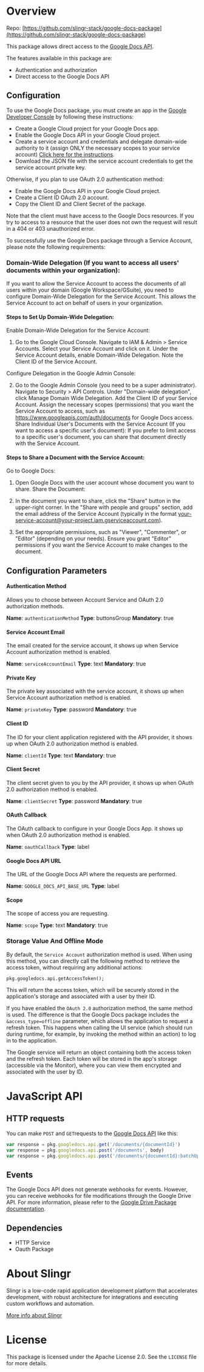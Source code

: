 # Overview

Repo: [https://github.com/slingr-stack/google-docs-package](https://github.com/slingr-stack/google-docs-package)

This package allows direct access to the [Google Docs API](https://developers.google.com/docs/api/reference/rest?hl=es-419).

The features available in this package are:

- Authentication and authorization
- Direct access to the Google Docs API

## Configuration

To use the Google Docs package, you must create an app in the [Google Developer Console](https://console.developers.google.com)
by following these instructions:

- Create a Google Cloud project for your Google Docs app.
- Enable the Google Docs API in your Google Cloud project.
- Create a service account and credentials and delegate domain-wide authority to it (assign ONLY the necessary scopes to your service account) [Click here for the instructions](https://developers.google.com/workspace/guides/create-credentials?hl=es-419#service-account).
- Download the JSON file with the service account credentials to get the service account private key.

Otherwise, if you plan to use OAuth 2.0 authentication method:

- Enable the Google Docs API in your Google Cloud project.
- Create a Client ID OAuth 2.0 account.
- Copy the Client ID and Client Secret of the package.

Note that the client must have access to the Google Docs resources. If you try to access to a resource that the user does not own
  the request will result in a 404 or 403 unauthorized error.

To successfully use the Google Docs package through a Service Account, please note the following requirements:

### Domain-Wide Delegation (If you want to access all users' documents within your organization):
If you want to allow the Service Account to access the documents of all users within your domain (Google Workspace/GSuite), you need to configure Domain-Wide Delegation for the Service Account. This allows the Service Account to act on behalf of users in your organization.

#### Steps to Set Up Domain-Wide Delegation:
Enable Domain-Wide Delegation for the Service Account:

1. Go to the Google Cloud Console. Navigate to IAM & Admin > Service Accounts. Select your Service Account and click on it. Under the Service Account details, enable Domain-Wide Delegation. Note the Client ID of the Service Account.

Configure Delegation in the Google Admin Console:

2. Go to the Google Admin Console (you need to be a super administrator). Navigate to Security > API Controls. Under "Domain-wide delegation", click Manage Domain Wide Delegation. Add the Client ID of your Service Account. Assign the necessary scopes (permissions) that you want the Service Account to access, such as https://www.googleapis.com/auth/documents for Google Docs access.
   Share Individual User's Documents with the Service Account (If you want to access a specific user's document):
   If you prefer to limit access to a specific user's document, you can share that document directly with the Service Account.

#### Steps to Share a Document with the Service Account:
Go to Google Docs:

1. Open Google Docs with the user account whose document you want to share.
   Share the Document:

2. In the document you want to share, click the "Share" button in the upper-right corner. In the "Share with people and groups" section, add the email address of the Service Account (typically in the format your-service-account@your-project.iam.gserviceaccount.com).

3. Set the appropriate permissions, such as "Viewer", "Commenter", or "Editor" (depending on your needs). Ensure you grant "Editor" permissions if you want the Service Account to make changes to the document.

## Configuration Parameters

#### Authentication Method
Allows you to choose between Account Service and OAuth 2.0 authorization methods.

**Name**: `authenticationMethod`
**Type**: buttonsGroup
**Mandatory**: true

#### Service Account Email
The email created for the service account, it shows up when Service Account authorization method is enabled.

**Name**: `serviceAccountEmail`
**Type**: text
**Mandatory**: true

#### Private Key
The private key associated with the service account, it shows up when Service Account authorization method is enabled.

**Name**: `privateKey`
**Type**: password
**Mandatory**: true

#### Client ID
The ID for your client application registered with the API provider, it shows up when OAuth 2.0 authorization method is enabled.

**Name**: `clientId`
**Type**: text
**Mandatory**: true

#### Client Secret
The client secret given to you by the API provider, it shows up when OAuth 2.0 authorization method is enabled.

**Name**: `clientSecret`
**Type**: password
**Mandatory**: true

#### OAuth Callback
The OAuth callback to configure in your Google Docs App. it shows up when OAuth 2.0 authorization method is enabled.

**Name**: `oauthCallback`
**Type**: label

#### Google Docs API URL
The URL of the Google Docs API where the requests are performed.

**Name**: `GOOGLE_DOCS_API_BASE_URL`
**Type**: label

#### Scope
The scope of access you are requesting.

**Name**: `scope`
**Type**: text
**Mandatory**: true


### Storage Value And Offline Mode

By default, the `Service Account` authorization method is used. When using this method, you can directly call the following method to retrieve the access token, without requiring any additional actions:

`pkg.googledocs.api.getAccessToken();`

This will return the access token, which will be securely stored in the application's storage and associated with a user by their ID.

If you have enabled the `OAuth 2.0` authorization method, the same method is used. The difference is that the Google Docs package includes the `&access_type=offline` parameter, which allows the application to request a refresh token. This happens when calling the UI service (which should run during runtime, for example, by invoking the method within an action) to log in to the application.

The Google service will return an object containing both the access token and the refresh token. Each token will be stored in the app's storage (accessible via the Monitor), where you can view them encrypted and associated with the user by ID.


# JavaScript API

## HTTP requests
You can make `POST` and `GET`requests to the [Google Docs API](https://developers.google.com/docs/api/how-tos/overview?hl=es-419) like this:
```javascript
var response = pkg.googledocs.api.get('/documents/{documentId}')
var response = pkg.googledocs.api.post('/documents', body)
var response = pkg.googledocs.api.post('/documents/{documentId}:batchUpdate', body)
```

## Events

The Google Docs API does not generate webhooks for events. However, you can receive webhooks for file modifications through the Google Drive API. For more information, please refer to the [Google Drive Package documentation](https://github.com/slingr-stack/google-drive-package).

## Dependencies
* HTTP Service
* Oauth Package

# About Slingr

Slingr is a low-code rapid application development platform that accelerates development, with robust architecture for integrations and executing custom workflows and automation.

[More info about Slingr](https://slingr.io)

# License

This package is licensed under the Apache License 2.0. See the `LICENSE` file for more details.
